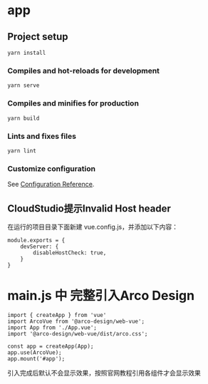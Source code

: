 # app

## Project setup
```
yarn install
```

### Compiles and hot-reloads for development
```
yarn serve
```

### Compiles and minifies for production
```
yarn build
```

### Lints and fixes files
```
yarn lint
```

### Customize configuration
See [Configuration Reference](https://cli.vuejs.org/config/).

## CloudStudio提示Invalid Host header
在运行的项目目录下面新建 vue.config.js，并添加以下内容：
```
module.exports = {
    devServer: {
        disableHostCheck: true,
    }
}
```
# main.js 中 完整引入Arco Design
```
import { createApp } from 'vue'
import ArcoVue from '@arco-design/web-vue';
import App from './App.vue';
import '@arco-design/web-vue/dist/arco.css';

const app = createApp(App);
app.use(ArcoVue);
app.mount('#app');
```
引入完成后默认不会显示效果，按照官网教程引用各组件才会显示效果